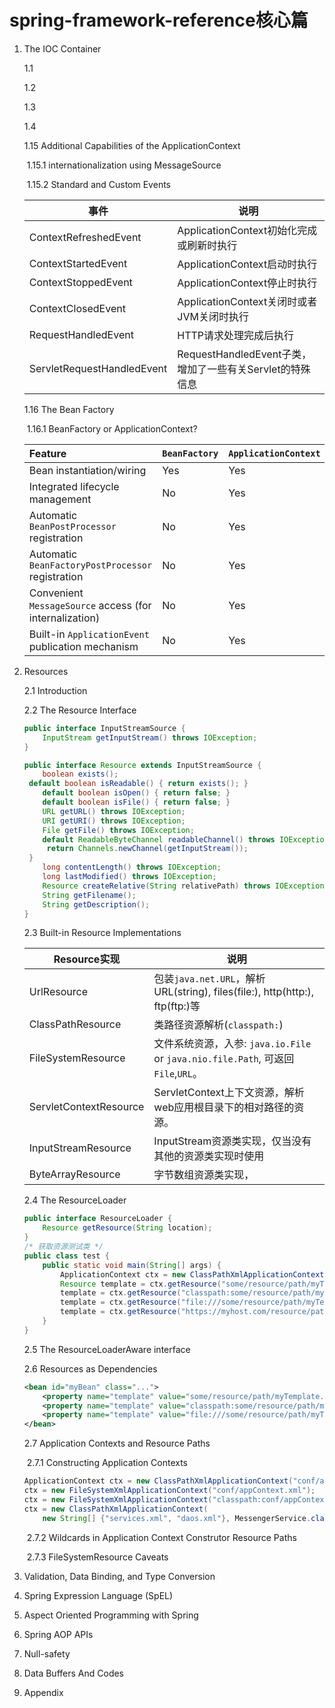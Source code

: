 # spring-framework-reference核心篇

1. The IOC Container

   1.1 

   1.2

   1.3

   1.4

   1.15 Additional Capabilities of the ApplicationContext

   ​	1.15.1 internationalization using MessageSource

   ​	1.15.2 Standard and Custom Events

   | 事件                       | 说明                                                     |
   | -------------------------- | -------------------------------------------------------- |
   | ContextRefreshedEvent      | ApplicationContext初始化完成或刷新时执行                 |
   | ContextStartedEvent        | ApplicationContext启动时执行                             |
   | ContextStoppedEvent        | ApplicationContext停止时执行                             |
   | ContextClosedEvent         | ApplicationContext关闭时或者JVM关闭时执行                |
   | RequestHandledEvent        | HTTP请求处理完成后执行                                   |
   | ServletRequestHandledEvent | RequestHandledEvent子类，增加了一些有关Servlet的特殊信息 |

   1.16 The Bean Factory

   ​	1.16.1 BeanFactory or ApplicationContext?

   | Feature                                                 | `BeanFactory` | `ApplicationContext` |
   | :------------------------------------------------------ | :------------ | :------------------- |
   | Bean instantiation/wiring                               | Yes           | Yes                  |
   | Integrated lifecycle management                         | No            | Yes                  |
   | Automatic `BeanPostProcessor` registration              | No            | Yes                  |
   | Automatic `BeanFactoryPostProcessor` registration       | No            | Yes                  |
   | Convenient `MessageSource` access (for internalization) | No            | Yes                  |
   | Built-in `ApplicationEvent` publication mechanism       | No            | Yes                  |

2. Resources

   2.1 Introduction

   2.2 The Resource Interface

   ```java
   public interface InputStreamSource {
       InputStream getInputStream() throws IOException;
   }
   
   public interface Resource extends InputStreamSource {
       boolean exists();
   	default boolean isReadable() { return exists(); }
       default boolean isOpen() { return false; }
       default boolean isFile() { return false; }
       URL getURL() throws IOException;
       URI getURI() throws IOException;
       File getFile() throws IOException;
       default ReadableByteChannel readableChannel() throws IOException {
   		return Channels.newChannel(getInputStream());
   	}
       long contentLength() throws IOException;
       long lastModified() throws IOException;
       Resource createRelative(String relativePath) throws IOException;
       String getFilename();
       String getDescription();
   }
   ```

   2.3 Built-in Resource Implementations

   | Resource实现           | 说明                                                         |
   | ---------------------- | ------------------------------------------------------------ |
   | UrlResource            | 包装`java.net.URL`，解析URL(string), files(file:), http(http:), ftp(ftp:)等 |
   | ClassPathResource      | 类路径资源解析(`classpath:`)                                 |
   | FileSystemResource     | 文件系统资源，入参: `java.io.File` or `java.nio.file.Path`, 可返回`File`,`URL`。 |
   | ServletContextResource | ServletContext上下文资源，解析web应用根目录下的相对路径的资源。 |
   | InputStreamResource    | InputStream资源类实现，仅当没有其他的资源类实现时使用        |
   | ByteArrayResource      | 字节数组资源类实现，                                         |

   2.4 The ResourceLoader

   ```java
   public interface ResourceLoader {
       Resource getResource(String location);
   }
   /* 获取资源测试类 */
   public class test {
       public static void main(String[] args) {
           ApplicationContext ctx = new ClassPathXmlApplicationContext("conf/context.xml");
           Resource template = ctx.getResource("some/resource/path/myTemplate.txt");
           template = ctx.getResource("classpath:some/resource/path/myTemplate.txt");
           template = ctx.getResource("file:///some/resource/path/myTemplate.txt");
           template = ctx.getResource("https://myhost.com/resource/path/myTemplate.txt";
       }
   }
   ```

   2.5 The ResourceLoaderAware interface

   2.6 Resources as Dependencies

   ```xml
   <bean id="myBean" class="...">
       <property name="template" value="some/resource/path/myTemplate.txt"/>
       <property name="template" value="classpath:some/resource/path/myTemplate.txt">
       <property name="template" value="file:///some/resource/path/myTemplate.txt"/>
   </bean>
   ```

   2.7 Application Contexts and Resource Paths

   ​	2.7.1 Constructing Application Contexts

   ```java
   ApplicationContext ctx = new ClassPathXmlApplicationContext("conf/appContext.xml");
   ctx = new FileSystemXmlApplicationContext("conf/appContext.xml");
   ctx = new FileSystemXmlApplicationContext("classpath:conf/appContext.xml");
   ctx = new ClassPathXmlApplicationContext(
       new String[] {"services.xml", "daos.xml"}, MessengerService.class);
   ```

   ​	2.7.2 Wildcards in Application Context Construtor Resource Paths

   ​	2.7.3 FileSystemResource Caveats

3. Validation, Data Binding, and Type Conversion

4. Spring Expression Language (SpEL)

5. Aspect Oriented Programming with Spring

6. Spring AOP APIs

7. Null-safety

8. Data Buffers And Codes

9. Appendix